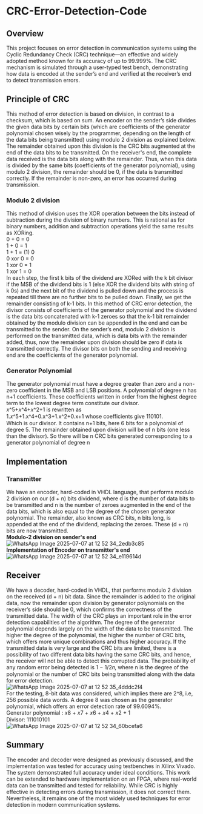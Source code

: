 # CRC-Error-Detection-Code
## Overview
This project focuses on error detection in communication systems using the Cyclic Redundancy Check (CRC) technique—an effective and widely adopted method known for its accuracy of up to 99.999%. The CRC mechanism is simulated through a user-typed test bench, demonstrating how data is encoded at the sender’s end and verified at the receiver’s end to detect transmission errors. 
## Principle of CRC
This method of error detection is based on division, in contrast to a checksum, which is based on sum. An encoder on the sender’s side divides the given data bits by certain bits (which are coefficients of the generator polynomial chosen wisely by the programmer, depending on the length of the data bits being transmitted) using modulo 2 division as explained below. The remainder obtained upon this division is the CRC bits augmented at the end of the data bits to be transmitted. On the receiver's end, the complete data received is the data bits along with the remainder. Thus, when this data is divided by the same bits (coefficients of the generator polynomial), using modulo 2 division, the remainder should be 0, if the data is transmitted correctly. If the remainder is non-zero, an error has occurred during transmission.
### Modulo 2 division
This method of division uses the XOR operation between the bits instead of subtraction during the division of binary numbers. This is rational as for binary numbers, addition and subtraction operations yield the same results as XORing.  
0 + 0 = 0  
1 + 0 = 1  
1 + 1 = (1) 0  
0 xor 0 = 0  
1 xor 0 = 1  
1 xor 1 = 0  
In each step, the first k bits of the dividend are XORed with the k bit divisor if the MSB of the dividend bits is 1 (else XOR the dividend bits with string of k 0s) and the next bit of the dividend is pulled down and the process is repeated till there are no further bits to be pulled down. Finally, we get the remainder consisting of k-1 bits. In this method of CRC error detection, the divisor consists of coefficients of the generator polynomial and the dividend is the data bits concatenated with k-1 zeroes so that the k-1 bit remainder obtained by the modulo division can be appended in the end and can be transmitted to the sender. On the sender’s end, modulo 2 division is performed on the transmitted data, which is data bits with the remainder added, thus, now the remainder upon division should be zero if data is transmitted correctly. The divisor bits on both the sending and receiving end are the coefficients of the generator polynomial.
### Generator Polynomial
 The generator polynomial must have a degree greater than zero and a non-zero
 coefficient in the MSB and LSB positions. A polynomial of degree n has n+1
 coefficients. These coefficients written in order from the highest degree term to the lowest degree term constitute our divisor.  
𝑥^5+𝑥^4+𝑥^2+1 is rewritten as  
1.𝑥^5+1.x^4+0.x^3+1.x^2+0.x+1 whose coefficients give 110101.  
Which is our divisor. It contains n+1 bits, here 6 bits for a polynomial of degree 5. The remainder obtained upon division will be of n bits (one less than the divisor). So there will be n CRC bits generated corresponding to a generator polynomial of degree n
## Implementation
### Transmitter
We have an encoder, hard-coded in VHDL language, that performs modulo 2 division on our (d + n) bits dividend, where d is the number of data bits to be transmitted and n is the number of zeroes augmented in the end of the data bits, which is also equal to the degree of the chosen generator polynomial. The remainder, also known as CRC bits, n bits long, is appended at the end of the dividend, replacing the zeroes. These (d + n) bits are now transmitted.    
**Modulo-2 division on sender's end**  
![WhatsApp Image 2025-07-07 at 12 52 34_2edb3c85](https://github.com/user-attachments/assets/f106d634-398e-43f0-b51e-490c4045b5f0)    
**Implementation of Encoder on transmitter's end**  
![WhatsApp Image 2025-07-07 at 12 52 34_e119614d](https://github.com/user-attachments/assets/faa3d8ed-b24b-4810-86db-e53941635078)  

## Receiver
We have a decoder, hard-coded in VHDL, that performs modulo 2 division on the
received (d + n) bit data. Since the remainder is added to the original data, now the remainder upon division by generator polynomials on the receiver’s side should be 0, which confirms the correctness of the transmitted data. The width of the CRC plays an important role in the error detection capabilities of the algorithm. The degree of the generator polynomial depends largely on the width of the data to be transmitted. The higher the degree of the polynomial, the higher the number of CRC bits, which offers more unique combinations and thus higher accuracy. If the transmitted data is very large and the CRC bits are limited, there is a possibility of two different data bits having the same CRC bits, and hence, the receiver will not be able to detect this corrupted data. The probability of any random error being detected is 1 − 1/2𝑛, where n is the degree of the polynomial or the number of CRC bits being transmitted along with the data for error detection.  
![WhatsApp Image 2025-07-07 at 12 52 35_4dddc2f4](https://github.com/user-attachments/assets/967f93f1-0d10-4b89-8f76-a02e37c695e8)  
For the testing,  8-bit data was considered, which implies there are 2^8, i.e, 256 possible data words. A degree 8 was chosen as the generator polynomial, which offers an error detection rate of 99.6094%.  
Generator polynomial : 𝑥8 + 𝑥7 + 𝑥6 + 𝑥4 + 𝑥2 + 1  
Divisor: 111010101  
![WhatsApp Image 2025-07-07 at 12 52 34_60bcefa6](https://github.com/user-attachments/assets/059ca1c6-8604-4122-a9b9-11c5bd53f28a)  
## Summary
The encoder and decoder were designed as previously discussed, and the implementation was tested for accuracy using testbenches in Xilinx Vivado. The system demonstrated full accuracy under ideal conditions. This work can be extended to hardware implementation on an FPGA, where real-world data can be transmitted and tested for reliability. While CRC is highly effective in detecting errors during transmission, it does not correct them. Nevertheless, it remains one of the most widely used techniques for error detection in modern communication systems.
